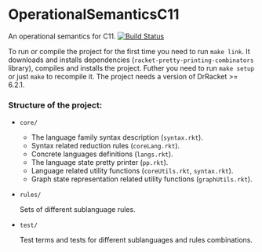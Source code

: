 # OperationalSemanticsC11
An operational semantics for C11. [![Build Status](https://travis-ci.org/anlun/OperationalSemanticsC11.svg?branch=master)](https://travis-ci.org/anlun/OperationalSemanticsC11)

To run or compile the project for the first time you need to run `make link`.
It downloads and installs dependencies (`racket-pretty-printing-combinators` library),
compiles and installs the project. Futher you need to run `make setup` or just `make` to recompile it.
The project needs a version of DrRacket >= 6.2.1.

### Structure of the project:
- `core/`
  - The language family syntax description (`syntax.rkt`).
  - Syntax related reduction rules (`coreLang.rkt`).
  - Concrete languages definitions (`langs.rkt`).
  - The language state pretty printer (`pp.rkt`).
  - Language related utility functions (`coreUtils.rkt`, `syntax.rkt`).
  - Graph state representation related utility functions (`graphUtils.rkt`).
- `rules/`
  
  Sets of different sublanguage rules.
- `test/`
  
  Test terms and tests for different sublanguages and rules combinations.
